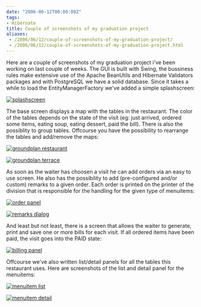 ```yaml
---
date: "2006-06-12T00:00:00Z"
tags:
- Hibernate
title: Couple of screenshots of my graduation project
aliases:
 - /2006/06/12/couple-of-screenshots-of-my-graduation-project/
 - /2006/06/12/couple-of-screenshots-of-my-graduation-project.html
---
```

Here are a couple of screenshots of my graduation project i've been working on last couple of weeks. The GUI is built with Swing, the bussiness rules make extensive use of the Apache BeanUtils and Hibernate Validators packages and with PostgreSQL we have a solid database. Since it takes a while to load the EntityManagerFactory we've added a simple splashscreen:

[![splashscreen](http://www.timvw.be/wp-content/images/gradtn01.png)](http://www.timvw.be/wp-content/images/grad01.png)

The base screen displays a map with the tables in the restaurant. The color of the tables depends on the state of the visit (eg: just arrived, ordered some items, eating soup, eating dessert, paid the bill). There is also the possiblity to group tables. Offcourse you have the possibility to rearrange the tables and add/remove the maps:

[![groundplan restaurant](http://www.timvw.be/wp-content/images/gradtn02.png)](http://www.timvw.be/wp-content/images/grad02.png)

[![groundplan terrace](http://www.timvw.be/wp-content/images/gradtn03.png)](http://www.timvw.be/wp-content/images/grad03.png)

As soon as the waiter has choosen a visit he can add orders via an easy to use screen. He also has the possibility to add (pre-configured and/or custom) remarks to a given order. Each order is printed on the printer of the division that is responsible for the handling for the given type of menuitems:

[![order panel](http://www.timvw.be/wp-content/images/gradtn04.png)](http://www.timvw.be/wp-content/images/grad04.png)

[![remarks dialog](http://www.timvw.be/wp-content/images/gradtn05.png)](http://www.timvw.be/wp-content/images/grad05.png)

And least but not least, there is a screen that allows the waiter to generate, print and save one or more bills for each visit. If all ordered items have been paid, the visit goes into the PAID state:

[![billing panel](http://www.timvw.be/wp-content/images/gradtn06.png)](http://www.timvw.be/wp-content/images/grad06.png)

Offcourse we've also written list/detail panels for all the tables this restaurant uses. Here are screenshots of the list and detail panel for the menuitems:

[![menuitem list](http://www.timvw.be/wp-content/images/gradtn07.png)](http://www.timvw.be/wp-content/images/grad07.png)

[![menuitem detail](http://www.timvw.be/wp-content/images/gradtn08.png)](http://www.timvw.be/wp-content/images/grad08.png)
